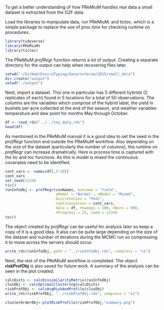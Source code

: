 To get a better understanding of how PReMiuM handles real data a small dataset is extracted from the G2F data.

Load the libraries to manipulate data, run PReMiuM, and tictoc, which is a simple package to replace the use of _proc.time_ for checking runtime on procedures..
```r
library(tidyverse)
library(PReMiuM)
library(tictoc)
```

The PReMiuM _profRegr_ function returns a lot of output.  Creating a separate directory for the output can help when recovering files later.
```r
setwd("~/GitHub/EnviroTyping/data/interim/2015/small_data")
dir.create("output")
setwd("./output")
```

Next, import a dataset.  This one in particular has 5 different hybrids (2 replicates of each) found in 5 locations for a total of 50 observations.  The columns are the variables which comprise of the hybrid label, the yield in bushels per acre collected at the end of the season, and weather variables temperature and dew point for months May through October.
```r
df <- read_rds("../../toy_data.rds")
head(df)
```
As mentioned in the PReMiuM manual it is a good idea to set the seed in the _profRegr_ function and outside the PReMiuM workflow.  Also depending on the size of the dataset (particularly the number of columns), the runtime on _profRegr_ can increase dramatically.  Here is process time is captured with the _tic_ and _toc_ functions.  As this is model is mixed the continuous covariates need to be identified.
```r
cont_vars <- names(df[,3:10])
cont_vars
set.seed(1234)
tic()
runInfoObj <- profRegr(covNames, outcome = 'Yield',
                       yModel = 'Normal', xModel = "Mixed",
                       discreteCovs = "Pedi",
                       continuousCovs = cont_vars,
                       data = df, nSweeps = 100, nBurn = 900,
                       nProgress = 25, seed = 1234)
toc()
```
The object created by _profRegr_ can be useful for analysis later so keep a copy of it is a good idea.  It also can be quite large depending on the size of the dataset and number of iterations during the MCMC run so compressing it to move across the servers should occur.
```r
write_rds(runInfoObj, path = "../runInfoObj.rds", compress = "xz")
```
Next, the rest of the PReMiuM workflow is completed.  The object **riskProfObj** is also saved for future work.  A summary of the analysis can be seen in the plot created.
```r
calcDists <- calcDissimilarityMatrix(runInfoObj)
clusObj <- calcOptimalClustering(calcDists)
riskProfObj <- calcAvgRiskAndProfile(clusObj)
write_rds(riskProfObj, "../riskProfObj.rds", compress = "xz")

clusterOrderObj<-plotRiskProfile(riskProfObj,"summary.png")
```
